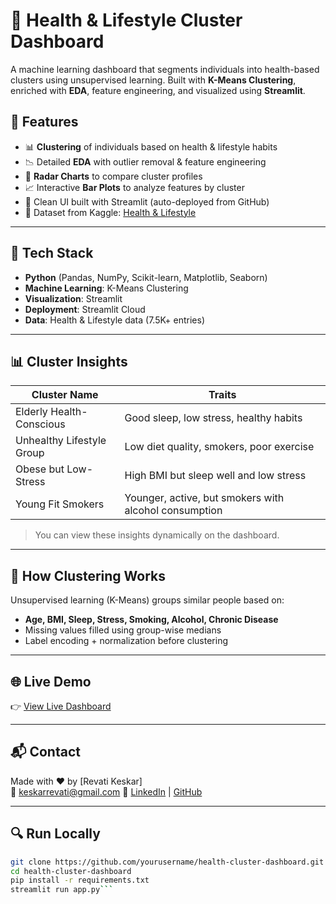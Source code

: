 # 🧠 Health & Lifestyle Cluster Dashboard

A machine learning dashboard that segments individuals into health-based clusters using unsupervised learning. Built with **K-Means Clustering**, enriched with **EDA**, feature engineering, and visualized using **Streamlit**.

## 🚀 Features

- 📊 **Clustering** of individuals based on health & lifestyle habits
- 📉 Detailed **EDA** with outlier removal & feature engineering
- 🧠 **Radar Charts** to compare cluster profiles
- 📈 Interactive **Bar Plots** to analyze features by cluster
- 🧵 Clean UI built with Streamlit (auto-deployed from GitHub)
- 📂 Dataset from Kaggle: [Health & Lifestyle](https://www.kaggle.com/datasets/sahilislam007/health-and-lifestyle-dataset)

---

## 🧪 Tech Stack

- **Python** (Pandas, NumPy, Scikit-learn, Matplotlib, Seaborn)
- **Machine Learning**: K-Means Clustering
- **Visualization**: Streamlit
- **Deployment**: Streamlit Cloud
- **Data**: Health & Lifestyle data (7.5K+ entries)

---

## 📊 Cluster Insights

| Cluster Name                | Traits                                                |
|----------------------------|--------------------------------------------------------|
| Elderly Health-Conscious   | Good sleep, low stress, healthy habits                |
| Unhealthy Lifestyle Group  | Low diet quality, smokers, poor exercise              |
| Obese but Low-Stress       | High BMI but sleep well and low stress                |
| Young Fit Smokers          | Younger, active, but smokers with alcohol consumption |

> You can view these insights dynamically on the dashboard.

---

## 🧠 How Clustering Works

Unsupervised learning (K-Means) groups similar people based on:

- **Age, BMI, Sleep, Stress, Smoking, Alcohol, Chronic Disease**
- Missing values filled using group-wise medians
- Label encoding + normalization before clustering

---


## 🌐 Live Demo

👉 [View Live Dashboard](https://health-cluster-dashboard.streamlit.app/)

---

## 📬 Contact

Made with ❤️ by [Revati Keskar]  
📧 keskarrevati@gmail.com 
📱 [LinkedIn](https://www.linkedin.com/in/revatikeskar/) | [GitHub](https://github.com/RevatiKeskar)

---

## 🔍 Run Locally

```bash
git clone https://github.com/yourusername/health-cluster-dashboard.git
cd health-cluster-dashboard
pip install -r requirements.txt
streamlit run app.py```



